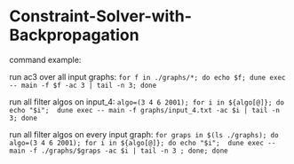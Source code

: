 # Constraint-Solver-with-Backpropagation

command example: 

run ac3 over all input graphs:
  `for f in ./graphs/*; do echo $f; dune exec -- main -f $f -ac 3 | tail -n 3; done`

run all filter algos on input_4:
  `algo=(3 4 6 2001); for i in ${algo[@]}; do echo "$i";  dune exec -- main -f graphs/input_4.txt -ac $i | tail -n 3; done`

run all filter algos on every input graph:
  `for graps in $(ls ./graphs); do algo=(3 4 6 2001); for i in ${algo[@]}; do echo "$i";  dune exec -- main -f ./graphs/$graps -ac $i | tail -n 3 ; done; done`